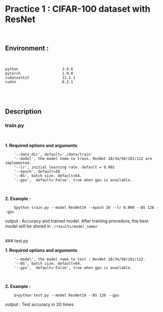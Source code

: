 # Practice 1 : CIFAR-100 dataset with ResNet
<br/>

## Environment : 
<br/>

    python                    3.9.6
    pytorch                   1.9.0
    cudatoolkit               11.1.1
    cudnn                     8.2.1

<br/>
<br/>

## Description

### train.py
<br/>

**1. Required options and arguments**<br/> 

        '--data_dir', default='./data/train'
        '--model', the model name to train. ResNet 18/34/50/101/112 are implemented.
        '--lr', initial learning rate. default = 0.001
        '--epoch', default=50
        '--BS', batch size. default=64.
        '--gpu',  default='False', true when gpu is available.
        
<br>

**2. Example :**
<br>

        $python train.py --model ResNet34 --epoch 20 --lr 0.009 --BS 128 --gpu
        
output : Accuracy and trained model. After training procedure, the best model will be stored in <code>./results/model_name/</code>

<br>
### test.py
<br/>

**1. Required options and arguments**<br/> 

        '--model', the model name to test : ResNet 18/34/50/101/112.
        '--BS', batch size. default=64.
        '--gpu',  default='False', true when gpu is available.
        
<br>

**2. Example :**
<br>

        $>python test.py --model ResNet18 --BS 128 --gpu
        
output : Test accuracy in 20 times
